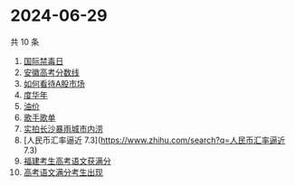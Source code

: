 # 2024-06-29

共 10 条

<!-- BEGIN -->
<!-- 最后更新时间 Sat Jun 29 2024 11:11:51 GMT+0800 (China Standard Time) -->

1. [国际禁毒日](https://www.zhihu.com/search?q=国际禁毒日)
1. [安徽高考分数线](https://www.zhihu.com/search?q=安徽高考分数线)
1. [如何看待A股市场](https://www.zhihu.com/search?q=如何看待A股市场)
1. [度华年](https://www.zhihu.com/search?q=度华年)
1. [油价](https://www.zhihu.com/search?q=油价)
1. [歌手歌单](https://www.zhihu.com/search?q=歌手歌单)
1. [实拍长沙暴雨城市内涝](https://www.zhihu.com/search?q=实拍长沙暴雨城市内涝)
1. [人民币汇率逼近 7.3](https://www.zhihu.com/search?q=人民币汇率逼近 7.3)
1. [福建考生高考语文获满分](https://www.zhihu.com/search?q=福建考生高考语文获满分)
1. [高考语文满分考生出现](https://www.zhihu.com/search?q=高考语文满分考生出现)

<!-- END -->
